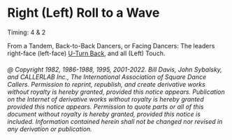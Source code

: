 
# Right (Left) Roll to a Wave

Timing: 4 & 2

From a Tandem, Back-to-Back Dancers, or Facing Dancers: The leaders right-face (left-face) 
[U-Turn Back](../b1/turn_back.md), and all (Left) Touch.

###### @ Copyright 1982, 1986-1988, 1995, 2001-2022. Bill Davis, John Sybalsky, and CALLERLAB Inc., The International Association of Square Dance Callers. Permission to reprint, republish, and create derivative works without royalty is hereby granted, provided this notice appears. Publication on the Internet of derivative works without royalty is hereby granted provided this notice appears. Permission to quote parts or all of this document without royalty is hereby granted, provided this notice is included. Information contained herein shall not be changed nor revised in any derivation or publication.

